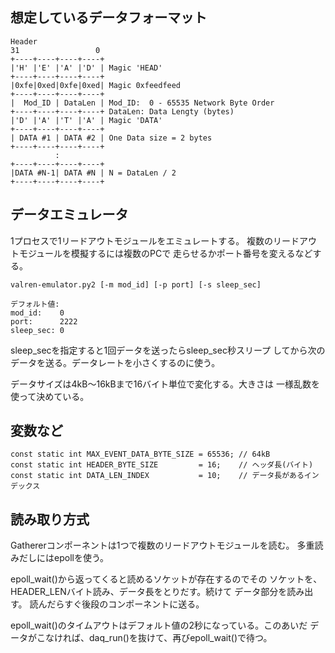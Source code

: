想定しているデータフォーマット
------------------------------

    Header
    31                 0
    +----+----+----+----+
    |'H' |'E' |'A' |'D' | Magic 'HEAD'
    +----+----+----+----+
    |0xfe|0xed|0xfe|0xed| Magic 0xfeedfeed
    +----+----+----+----+
    |  Mod_ID | DataLen | Mod_ID:  0 - 65535 Network Byte Order
    +----+----+----+----+ DataLen: Data Lengty (bytes)
    |'D' |'A' |'T' |'A' | Magic 'DATA'
    +----+----+----+----+
    | DATA #1 | DATA #2 | One Data size = 2 bytes
    +----+----+----+----+
              :
    +----+----+----+----+
    |DATA #N-1| DATA #N | N = DataLen / 2
    +----+----+----+----+

データエミュレータ
------------------

1プロセスで1リードアウトモジュールをエミュレートする。
複数のリードアウトモジュールを模擬するには複数のPCで
走らせるかポート番号を変えるなどする。

    valren-emulator.py2 [-m mod_id] [-p port] [-s sleep_sec]

    デフォルト値:
    mod_id:    0
    port:      2222
    sleep_sec: 0

sleep_secを指定すると1回データを送ったらsleep_sec秒スリープ
してから次のデータを送る。データレートを小さくするのに使う。

データサイズは4kB〜16kBまで16バイト単位で変化する。大きさは
一様乱数を使って決めている。


変数など
--------

    const static int MAX_EVENT_DATA_BYTE_SIZE = 65536; // 64kB
    const static int HEADER_BYTE_SIZE         = 16;    // ヘッダ長(バイト)
    const static int DATA_LEN_INDEX           = 10;    // データ長があるインデックス

読み取り方式
------------

Gathererコンポーネントは1つで複数のリードアウトモジュールを読む。
多重読みだしにはepollを使う。

epoll_wait()から返ってくると読めるソケットが存在するのでその
ソケットを、HEADER_LENバイト読み、データ長をとりだす。続けて
データ部分を読み出す。
読んだらすぐ後段のコンポーネントに送る。

epoll_wait()のタイムアウトはデフォルト値の2秒になっている。このあいだ
データがこなければ、daq_run()を抜けて、再びepoll_wait()で待つ。

